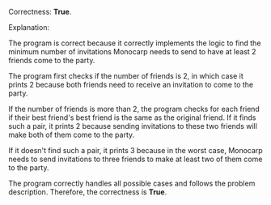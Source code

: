 Correctness: **True**.

Explanation:

The program is correct because it correctly implements the logic to find the minimum number of invitations Monocarp needs to send to have at least 2 friends come to the party.

The program first checks if the number of friends is 2, in which case it prints 2 because both friends need to receive an invitation to come to the party.

If the number of friends is more than 2, the program checks for each friend if their best friend's best friend is the same as the original friend. If it finds such a pair, it prints 2 because sending invitations to these two friends will make both of them come to the party.

If it doesn't find such a pair, it prints 3 because in the worst case, Monocarp needs to send invitations to three friends to make at least two of them come to the party.

The program correctly handles all possible cases and follows the problem description. Therefore, the correctness is **True**.